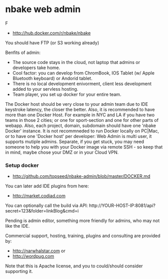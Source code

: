 # nbake web admin

F

- http://hub.docker.com/r/nbake/nbake



You should have FTP (or S3 working already)

Benfits of admin:
- The source code stays in the cloud, not laptop that admins or developers take home.
- Cool factor: you can develop from ChromBook, IOS Tablet (w/ Apple Bluetooth keyboard) or Andorid tablet.
- There is no local development enivorment, client less development added to your servless hosting.
- Team player, you set up docker for your entire team.


The Docker host should be very close to your admin team due to IDE keystroke latency, the closer the better. Also, it is recommended to have more than one Docker Host. For example in NYC and LA if you have two teams in those 2 cities; or one for sport-section and one for other parts of webapp. Also, each project, domain, subdomain should have one 'nbake Docker' instance.
It is not recommneded to run Docker locally on PC|Mac, or to have one 'Docker host' per developer: Web Admin is multi user, it supports mutiple admins. Separate, if you get stuck, you may need
someone to help you with your Docker image via remote SSH - so keep that in mind, maybe chose your DMZ or in your Cloud VPN.

### Setup docker
- http://github.com/topseed/nbake-admin/blob/master/DOCKER.md

You can later add IDE plugins from here:
- http://market.codiad.com

You can  optionally call the build via API: http://YOUR-HOST-IP:8081/api?secret=123&folder=linkBlog&cmd=i

Pending is admin editor, something more friendly for admins, who may not like the IDE.

Commercial support, hosting, training, plugins and consulting are provided by:
- http://narwhalstar.com
or
- http://wordpug.com

Note that this is Apache license, and you to could/should consider supporting it.




